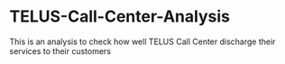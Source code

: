 # TELUS-Call-Center-Analysis
This is an analysis to check how well TELUS Call Center discharge their services to their customers
